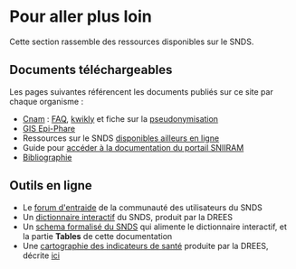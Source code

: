 # Pour aller plus loin
<!-- SPDX-License-Identifier: MPL-2.0 -->

Cette section rassemble des ressources disponibles sur le SNDS.

## Documents téléchargeables

Les pages suivantes référencent les documents publiés sur ce site par chaque organisme : 
- [Cnam](documents_cnam/README.md) : [FAQ](documents_cnam/faq), [kwikly](documents_cnam/kwikly.md) et fiche sur la [pseudonymisation](documents_cnam/pseudonymisation.md)
- [GIS Epi-Phare](../aller_plus_loin/Epi-Phare.md)
- Ressources sur le SNDS [disponibles ailleurs en ligne](../aller_plus_loin/internet.md)
- Guide pour [accéder à la documentation du portail SNIIRAM](../aller_plus_loin/portail_sniiram.md)
- [Bibliographie](../aller_plus_loin/bibliographie.md)

## Outils en ligne

- Le [forum d'entraide](https://entraide.health-data-hub.fr) de la communauté des utilisateurs du SNDS
- Un [dictionnaire interactif](https://health-data-hub.shinyapps.io/dico-snds/) du SNDS, produit par la DREES
- Un [schema formalisé du SNDS](https://gitlab.com/healthdatahub/schema-snds)
qui alimente le dictionnaire interactif, et la partie **Tables** de cette documentation
- Une [cartographie des indicateurs de santé](http://dataviz.drees.solidarites-sante.gouv.fr/indicateurs_de_sante/) produite par la DREES, décrite [ici](../aller_plus_loin/cartographie_indicateurs.md)